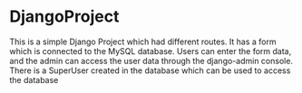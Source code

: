 # DjangoProject

This is a simple Django Project which had different routes.
It has a form which is connected to the MySQL database. 
Users can enter the form data, and the admin can access the user data through the django-admin console.
There is a SuperUser created in the database which can be used to access the database
